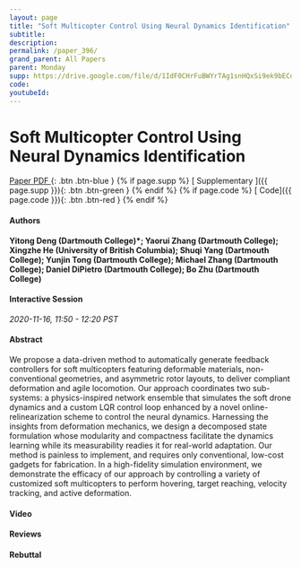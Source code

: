 ```yaml
---
layout: page
title: "Soft Multicopter Control Using Neural Dynamics Identification"
subtitle: 
description:
permalink: /paper_396/
grand_parent: All Papers
parent: Monday
supp: https://drive.google.com/file/d/1IdF0CHrFuBWYrTAg1snHQxSi9ek9bECd/view
code: 
youtubeId: 
---
```


# Soft Multicopter Control Using Neural Dynamics Identification

[<i class="fa fa-file-text-o" aria-hidden="true"></i> Paper PDF ](https://drive.google.com/file/d/1VhGffWmJq_XX28imCZKOZTEOTVmFX8U1/view){: .btn .btn-blue } {% if page.supp %} [<i class="fa fa-file-text-o" aria-hidden="true"></i> Supplementary ]({{ page.supp }}){: .btn .btn-green } {% endif %} {% if page.code %} [<i class="fa fa-github" aria-hidden="true"></i> Code]({{ page.code }}){: .btn .btn-red }
{% endif %}

#### Authors
**Yitong Deng (Dartmouth College)*; Yaorui Zhang (Dartmouth College); Xingzhe He (University of British Columbia); Shuqi Yang (Dartmouth College); Yunjin Tong (Dartmouth College); Michael Zhang (Dartmouth College); Daniel DiPietro (Dartmouth College); Bo Zhu (Dartmouth College)**

#### Interactive Session
*2020-11-16, 11:50 - 12:20 PST*

#### Abstract
We propose a data-driven method to automatically generate feedback controllers for soft multicopters featuring deformable materials, non-conventional geometries, and asymmetric rotor layouts, to deliver compliant deformation and agile locomotion. Our approach coordinates two sub-systems: a physics-inspired network ensemble that simulates the soft drone dynamics and a custom LQR control loop enhanced by a novel online-relinearization scheme to control the neural dynamics. Harnessing the insights from deformation mechanics, we design a decomposed state formulation whose modularity and compactness facilitate the dynamics learning while its measurability readies it for real-world adaptation. Our method is painless to implement, and requires only conventional, low-cost gadgets for fabrication. In a high-fidelity simulation environment, we demonstrate the efficacy of our approach by controlling a variety of customized soft multicopters to perform hovering, target reaching, velocity tracking, and active deformation.

#### Video 

#### Reviews

#### Rebuttal

